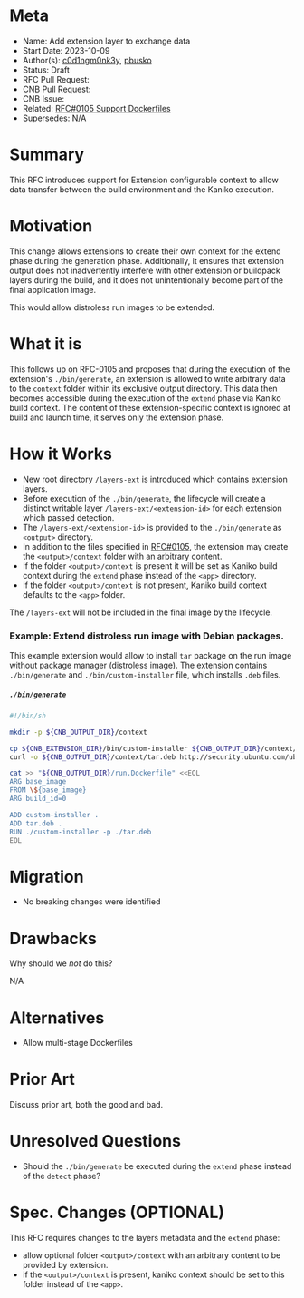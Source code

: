 # Meta
[meta]: #meta
- Name: Add extension layer to exchange data
- Start Date: 2023-10-09
- Author(s): [c0d1ngm0nk3y](https://github.com/c0d1ngm0nk3y), [pbusko](https://github.com/pbusko)
- Status: Draft <!-- Acceptable values: Draft, Approved, On Hold, Superseded -->
- RFC Pull Request:
- CNB Pull Request:
- CNB Issue:
- Related: [RFC#0105 Support Dockerfiles](https://github.com/buildpacks/rfcs/blob/main/text/0105-dockerfiles.md)
- Supersedes: N/A

# Summary
[summary]: #summary

This RFC introduces support for Extension configurable context to allow data transfer between the build environment and the Kaniko execution.

# Motivation
[motivation]: #motivation

This change allows extensions to create their own context for the extend phase during the generation phase. Additionally, it ensures that extension output does not inadvertently interfere with other extension or buildpack layers during the build, and it does not unintentionally become part of the final application image.

This would allow distroless run images to be extended.

# What it is
[what-it-is]: #what-it-is

This follows up on RFC-0105 and proposes that during the execution of the extension's `./bin/generate`, an extension is allowed to write arbitrary data to the `context` folder within its exclusive output directory. This data then becomes accessible during the execution of the `extend` phase via Kaniko build context. The content of these extension-specific context is ignored at build and launch time, it serves only the extension phase.

# How it Works
[how-it-works]: #how-it-works

- New root directory `/layers-ext` is introduced which contains extension layers.
- Before execution of the `./bin/generate`, the lifecycle will create a distinct writable layer `/layers-ext/<extension-id>` for each extension which passed detection.
- The `/layers-ext/<extension-id>` is provided to the `./bin/generate` as `<output>` directory.
- In addition to the files specified in [RFC#0105](https://github.com/buildpacks/rfcs/blob/main/text/0105-dockerfiles.md), the extension may create the `<output>/context` folder with an arbitrary content.
- If the folder `<output>/context` is present it will be set as Kaniko build context during the `extend` phase instead of the `<app>` directory.
- If the folder `<output>/context` is not present, Kaniko build context defaults to the `<app>` folder.
 
The `/layers-ext` will not be included in the final image by the lifecycle.

### Example: Extend distroless run image with Debian packages.

This example extension would allow to install `tar` package on the run image without package manager (distroless image). The extension contains `./bin/generate` and `./bin/custom-installer` file, which installs `.deb` files.

##### `./bin/generate`

```bash
#!/bin/sh

mkdir -p ${CNB_OUTPUT_DIR}/context

cp ${CNB_EXTENSION_DIR}/bin/custom-installer ${CNB_OUTPUT_DIR}/context/
curl -o ${CNB_OUTPUT_DIR}/context/tar.deb http://security.ubuntu.com/ubuntu/pool/main/t/tar/tar_1.34+dfsg-1ubuntu0.1.22.04.1_amd64.deb

cat >> "${CNB_OUTPUT_DIR}/run.Dockerfile" <<EOL
ARG base_image
FROM \${base_image}
ARG build_id=0

ADD custom-installer .
ADD tar.deb .
RUN ./custom-installer -p ./tar.deb
EOL
```

# Migration
[migration]: #migration

- No breaking changes were identified

# Drawbacks
[drawbacks]: #drawbacks

Why should we *not* do this?

N/A

# Alternatives
[alternatives]: #alternatives

- Allow multi-stage Dockerfiles

# Prior Art
[prior-art]: #prior-art

Discuss prior art, both the good and bad.

# Unresolved Questions
[unresolved-questions]: #unresolved-questions

- Should the `./bin/generate` be executed during the `extend` phase instead of the `detect` phase?

# Spec. Changes (OPTIONAL)
[spec-changes]: #spec-changes

This RFC requires changes to the layers metadata and the `extend` phase:

- allow optional folder `<output>/context` with an arbitrary content to be provided by extension.
- if the `<output>/context` is present, kaniko context should be set to this folder instead of the `<app>`.

<!--
## Amended
### Meta
[meta-1]: #meta-1
- Name: (fill in the amendment name: Variable Rename)
- Start Date: (fill in today's date: YYYY-MM-DD)
- Author(s): (Github usernames)
- Amendment Pull Request: (leave blank)

### Summary

A brief description of the changes.

### Motivation

Why was this amendment necessary?
--->